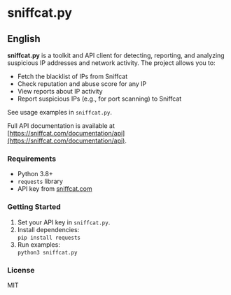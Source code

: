 # sniffcat.py

## English

**sniffcat.py** is a toolkit and API client for detecting, reporting, and analyzing suspicious IP addresses and network activity. The project allows you to:

- Fetch the blacklist of IPs from Sniffcat
- Check reputation and abuse score for any IP
- View reports about IP activity
- Report suspicious IPs (e.g., for port scanning) to Sniffcat

See usage examples in `sniffcat.py`.

Full API documentation is available at [https://sniffcat.com/documentation/api](https://sniffcat.com/documentation/api).

### Requirements

- Python 3.8+
- `requests` library
- API key from [sniffcat.com](https://sniffcat.com/api)

### Getting Started

1. Set your API key in `sniffcat.py`.
2. Install dependencies:  
   `pip install requests`
3. Run examples:  
   `python3 sniffcat.py`

### License
MIT